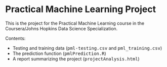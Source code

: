 # Practical Machine Learning Project

This is the project for the Practical Machine Learning course in the Coursera/Johns Hopkins Data Science Specialization.

Contents:
* Testing and training data (<TT>pml-testing.csv</TT> and <TT>pml_training.csv</TT>)
* The prediction function (<TT>pmlPrediction.R</TT>)
* A report summarizing the project (<TT>projectAnalysis.html</TT>)